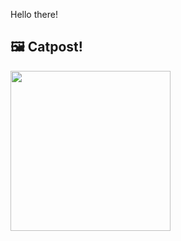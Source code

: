 Hello there!



## 🖼️ Catpost!

<sub>
    <img src="https://cdn2.thecatapi.com/images/MjA1NDEzOQ.jpg" height="256">
</sub>

